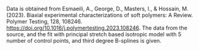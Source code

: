 Data is obtained from Esmaeili, A., George, D., Masters, I., & Hossain, M. (2023). Biaxial experimental characterizations of soft polymers: A Review. Polymer Testing, 128, 108246. https://doi.org/10.1016/j.polymertesting.2023.108246.
The data from the source, and the fit with principal stretch based isotropic model with 5 number of control points, and third degree B-splines is given.
